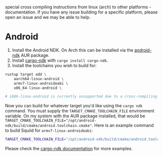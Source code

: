 special cross compiling instructions from linux (arch) to other platforms - documentation. If you have any issue building for a specific platform, please open an issue and we may be able to help.

# Android
1. Install the Android NDK. On Arch this can be installed via the [android-ndk](https://aur.archlinux.org/packages/android-ndk) AUR package. 
2. Install [cargo-ndk](https://github.com/bbqsrc/cargo-ndk) with `cargo install cargo-ndk`.
3. Install the toolchains you wish to build for:
```sh
rustup target add \
    aarch64-linux-android \
    armv7-linux-androideabi \
    x86_64-linux-android \

# i686-linux-android is currently unsupported due to a cross-compiling linking issue, however if anyone fixes this let us know
```

Now you can build for whatever target you'd like using the `cargo ndk` command. You must supply the `TARGET_CMAKE_TOOLCHAIN_FILE` environment variable. On my system with the AUR package installed, that would be `TARGET_CMAKE_TOOLCHAIN_FILE="/opt/android-ndk/build/cmake/android.toolchain.cmake"`. Here is an example command to build Squiid for `armv7-linux-androideabi`:

```sh
TARGET_CMAKE_TOOLCHAIN_FILE="/opt/android-ndk/build/cmake/android.toolchain.cmake" cargo ndk --platform 33 --target armv7-linux-androideabi build --release
```

Please check the [cargo-ndk documentation](https://github.com/bbqsrc/cargo-ndk#usage) for more examples.

